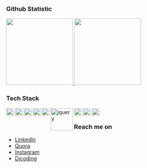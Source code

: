 ### Github Statistic
<p align="left">
<a href="https://github.com/donodanar35">
  <img height="180em" src="https://github-readme-stats-eight-theta.vercel.app/api?username=donodanar35&show_icons=true&theme=algolia&include_all_commits=true&count_private=true"/>
  <img height="180em" src="https://github-readme-stats-eight-theta.vercel.app/api/top-langs/?username=donodanar35&layout=compact&langs_count=8&theme=algolia"/>
</a>
</p>

### Tech Stack
  <a href="https://www.php.net/"><img align="left" alt="PHP" title="PHP" width="21px" src="https://www.php.net/images/logos/php-logo.svg" /></a>
  <a href="#"><img align="left" alt="JavaScript" title="JavaScript" width="21px" src="https://upload.wikimedia.org/wikipedia/commons/9/99/Unofficial_JavaScript_logo_2.svg" /></a>
  <a href="https://nodejs.org/"><img align="left" alt="NodeJS" title="NodeJS" width="21px" src="https://seeklogo.com/images/N/nodejs-logo-FBE122E377-seeklogo.com.png" /></a>
  <a href="https://codeigniter.com/"><img align="left" alt="CI" title="CI" width="21px" src="https://codeigniter.com/assets/icons/ci-footer.png" /></a>
  <a href="https://hapi.dev/"><img align="left" alt="Hapi" title="Hapi (NodeJS HTTP Framework)" width="21px" src="https://avatars.githubusercontent.com/u/3774533?s=200&v=4" /></a>
  <a href="https://jquery.com/"><img align="left" alt="jquery" title="jquery" width="60px" src="https://upload.wikimedia.org/wikipedia/en/thumb/9/9e/JQuery_logo.svg/524px-JQuery_logo.svg.png" /></a>
  <a href="https://getbootstrap.com/"><img align="left" alt="bootstrap" title="bootstrap" width="21px" src="https://upload.wikimedia.org/wikipedia/commons/b/b2/Bootstrap_logo.svg" /></a>
  <a href="https://www.mysql.com/"><img align="left" alt="mysql" title="mysql" width="21px" src="https://upload.wikimedia.org/wikipedia/en/d/dd/MySQL_logo.svg" /></a>
  <a href="https://www.postgresql.org/"><img align="left" alt="postgresql" title="postgresql" width="21px" src="https://upload.wikimedia.org/wikipedia/commons/2/29/Postgresql_elephant.svg" /></a>
  <br>

### Reach me on
- <a href="https://www.linkedin.com/in/danar-dono-44399711a/">LinkedIn</a>
- <a href="https://id.quora.com/profile/Danar-Dono-1">Quora</a>
- <a href="https://www.instagram.com/mas.danar_dono/">Instagram</a>
- <a href="https://www.dicoding.com/users/donodanar35/">Dicoding</a>
